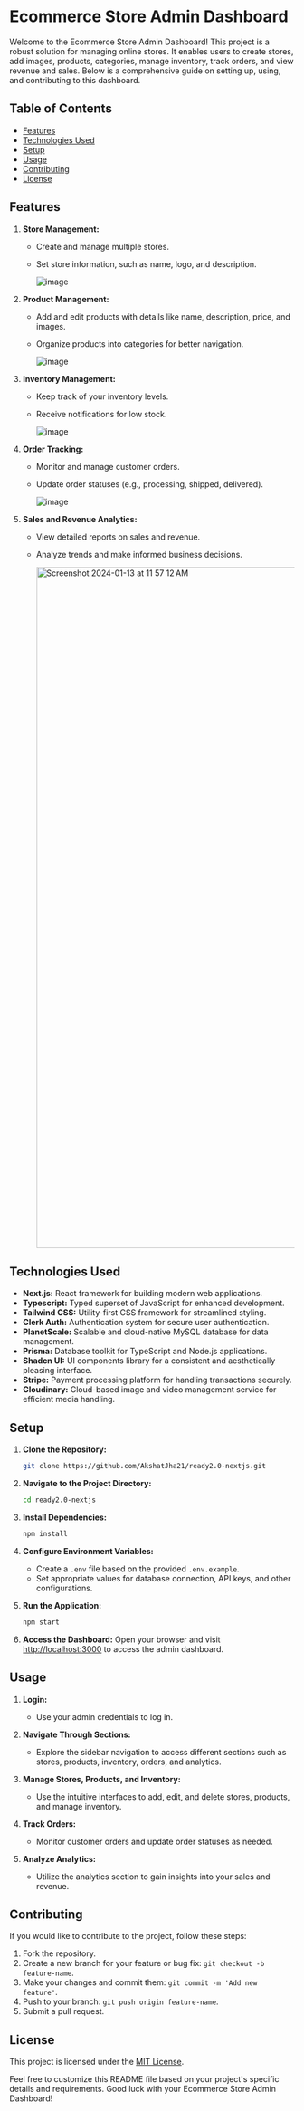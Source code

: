 # Ecommerce Store Admin Dashboard

Welcome to the Ecommerce Store Admin Dashboard! This project is a robust solution for managing online stores. It enables users to create stores, add images, products, categories, manage inventory, track orders, and view revenue and sales. Below is a comprehensive guide on setting up, using, and contributing to this dashboard.


## Table of Contents

- [Features](#features)
- [Technologies Used](#technologies-used)
- [Setup](#setup)
- [Usage](#usage)
- [Contributing](#contributing)
- [License](#license)

## Features

1. **Store Management:**
   - Create and manage multiple stores.
   - Set store information, such as name, logo, and description.
  
     ![image](https://github.com/AkshatJha21/ready2.0-nextjs/assets/97884536/7275ed0e-6df2-47b4-a327-f1e23dc15803)

2. **Product Management:**
   - Add and edit products with details like name, description, price, and images.
   - Organize products into categories for better navigation.
  
     ![image](https://github.com/AkshatJha21/ready2.0-nextjs/assets/97884536/4c173234-9171-404b-ab11-4194843a914f)

3. **Inventory Management:**
   - Keep track of your inventory levels.
   - Receive notifications for low stock.
  
     ![image](https://github.com/AkshatJha21/ready2.0-nextjs/assets/97884536/ce480998-1ba4-422b-9fee-f5255e74b7d5)


4. **Order Tracking:**
   - Monitor and manage customer orders.
   - Update order statuses (e.g., processing, shipped, delivered).
  
     ![image](https://github.com/AkshatJha21/ready2.0-nextjs/assets/97884536/334e421c-1894-4889-8043-722033c79ff3)

5. **Sales and Revenue Analytics:**
   - View detailed reports on sales and revenue.
   - Analyze trends and make informed business decisions.
  
     <img width="1204" alt="Screenshot 2024-01-13 at 11 57 12 AM" src="https://github.com/AkshatJha21/ready2.0-nextjs/assets/97884536/2e63e65c-c171-4e6e-b28f-fc9d136debbc">

## Technologies Used

- **Next.js:** React framework for building modern web applications.
- **Typescript:** Typed superset of JavaScript for enhanced development.
- **Tailwind CSS:** Utility-first CSS framework for streamlined styling.
- **Clerk Auth:** Authentication system for secure user authentication.
- **PlanetScale:** Scalable and cloud-native MySQL database for data management.
- **Prisma:** Database toolkit for TypeScript and Node.js applications.
- **Shadcn UI:** UI components library for a consistent and aesthetically pleasing interface.
- **Stripe:** Payment processing platform for handling transactions securely.
- **Cloudinary:** Cloud-based image and video management service for efficient media handling.

## Setup

1. **Clone the Repository:**
   ```bash
   git clone https://github.com/AkshatJha21/ready2.0-nextjs.git
   ```

2. **Navigate to the Project Directory:**
   ```bash
   cd ready2.0-nextjs
   ```

3. **Install Dependencies:**
   ```bash
   npm install
   ```

4. **Configure Environment Variables:**
   - Create a `.env` file based on the provided `.env.example`.
   - Set appropriate values for database connection, API keys, and other configurations.

5. **Run the Application:**
   ```bash
   npm start
   ```

6. **Access the Dashboard:**
   Open your browser and visit [http://localhost:3000](http://localhost:3000) to access the admin dashboard.

## Usage

1. **Login:**
   - Use your admin credentials to log in.

2. **Navigate Through Sections:**
   - Explore the sidebar navigation to access different sections such as stores, products, inventory, orders, and analytics.

3. **Manage Stores, Products, and Inventory:**
   - Use the intuitive interfaces to add, edit, and delete stores, products, and manage inventory.

4. **Track Orders:**
   - Monitor customer orders and update order statuses as needed.

5. **Analyze Analytics:**
   - Utilize the analytics section to gain insights into your sales and revenue.

## Contributing

If you would like to contribute to the project, follow these steps:

1. Fork the repository.
2. Create a new branch for your feature or bug fix: `git checkout -b feature-name`.
3. Make your changes and commit them: `git commit -m 'Add new feature'`.
4. Push to your branch: `git push origin feature-name`.
5. Submit a pull request.

## License

This project is licensed under the [MIT License](LICENSE).

Feel free to customize this README file based on your project's specific details and requirements. Good luck with your Ecommerce Store Admin Dashboard!
